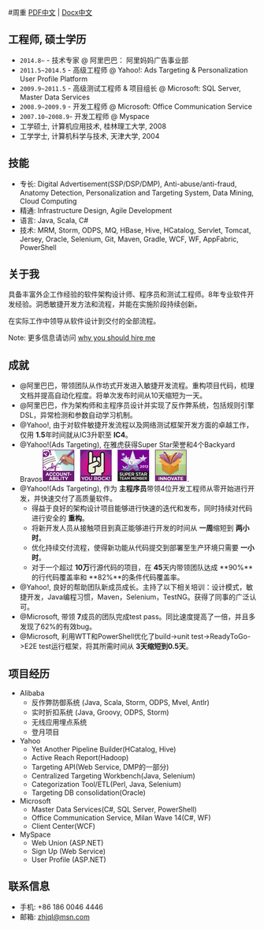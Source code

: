 #周重
[PDF中文](resume-chs.pdf)  |   [Docx中文](resume-chs.docx)

## 工程师, 硕士学历
   * `2014.8~` - 技术专家 @ 阿里巴巴： 阿里妈妈广告事业部
   * `2011.5~2014.5` - 高级工程师 @ Yahoo!: Ads Targeting & Personalization User Profile Platform
   * `2009.9~2011.5` - 高级测试工程师 & 项目组长 @ Microsoft: SQL Server, Master Data Services
   * `2008.9~2009.9` - 开发工程师 @ Microsoft: Office Communication Service
   * `2007.10~2008.9`- 开发工程师 @ Myspace
   * 工学硕士, 计算机应用技术, 桂林理工大学, 2008
   * 工学学士, 计算机科学与技术, 天津大学, 2004
   
## 技能
   * 专长: Digital Advertisement(SSP/DSP/DMP), Anti-abuse/anti-fraud, Anatomy Detection, Personalization and Targeting System, Data Mining, Cloud Computing
   * 精通: Infrastructure Design, Agile Development
   * 语言: Java, Scala, C#
   * 技术: MRM, Storm, ODPS, MQ, HBase, Hive, HCatalog,  Servlet, Tomcat, Jersey, Oracle, Selenium, Git, Maven, Gradle, WCF, WF, AppFabric, PowerShell

## 关于我
具备丰富外企工作经验的软件架构设计师、程序员和测试工程师。8年专业软件开发经验。洞悉敏捷开发方法和流程，并能在实施阶段持续创新。

在实际工作中领导从软件设计到交付的全部流程。

Note: 更多信息请访问 [why you should hire me](whyhire/out/index.html)

## 成就
   * @阿里巴巴，带领团队从作坊式开发进入敏捷开发流程。重构项目代码，梳理文档并提高自动化程度。将单次发布时间从10天缩短为一天。
   * @阿里巴巴，作为架构师和主程序员设计并实现了反作弊系统，包括规则引擎DSL，异常检测和参数自动学习机制。
   * @Yahoo!, 由于对软件敏捷开发流程以及网络测试框架开发方面的卓越工作，仅用 **1.5**年时间就从IC3升职至 **IC4**。
   * @Yahoo!(Ads Targeting), 在雅虎获得Super Star荣誉和4个Backyard Bravos![bravo](images/bravo.png).
   * @Yahoo!(Ads Targeting), 作为 **主程序员**带领4位开发工程师从零开始进行开发，并快速交付了高质量软件。
      - 得益于良好的架构设计项目能够进行快速的迭代和发布，同时持续对代码进行安全的 **重构**。
      - 将新开发人员从接触项目到真正能够进行开发的时间从 **一周**缩短到 **两小时**。
      - 优化持续交付流程，使得新功能从代码提交到部署至生产环境只需要 **一小时**。
      - 对于一个超过 **10万**行源代码的项目，在 **45**天内带领团队达成 **90%**的行代码覆盖率和 **82%**的条件代码覆盖率。
   * @Yahoo!, 良好的帮助团队新成员成长。主持了以下相关培训：设计模式，敏捷开发，Java编程习惯，Maven，Selenium，TestNG。获得了同事的广泛认可。
   * @Microsoft, 带领 **7**成员的团队完成test pass。同比速度提高了一倍，并且多发现了62%的有效bug。 
   * @Microsoft, 利用WTT和PowerShell优化了build->unit test->ReadyToGo->E2E test运行框架，将其所需时间从 **3天缩短到0.5天**。

## 项目经历
   * Alibaba
     - 反作弊防御系统 (Java, Scala, Storm, ODPS, Mvel, Antlr)
     - 实时折扣系统 (Java, Groovy, ODPS, Storm)
     - 无线应用埋点系统
     - 登月项目
   * Yahoo
     - Yet Another Pipeline Builder(HCatalog, Hive)
     - Active Reach Report(Hadoop)
     - Targeting API(Web Service, DMP的一部分)
     - Centralized Targeting Workbench(Java, Selenium)
     - Categorization Tool/ETL(Perl, Java, Selenium)
     - Targeting DB consolidation(Oracle)
   * Microsoft
     - Master Data Services(C#, SQL Server, PowerShell)
     - Office Communication Service, Milan Wave 14(C#, WF)
     - Client Center(WCF)
   * MySpace
     - Web Union (ASP.NET)
     - Sign Up (Web Service)
     - User Profile (ASP.NET)
     
## 联系信息
   * 手机: +86 186 0046 4446
   * 邮箱: zhjql@msn.com